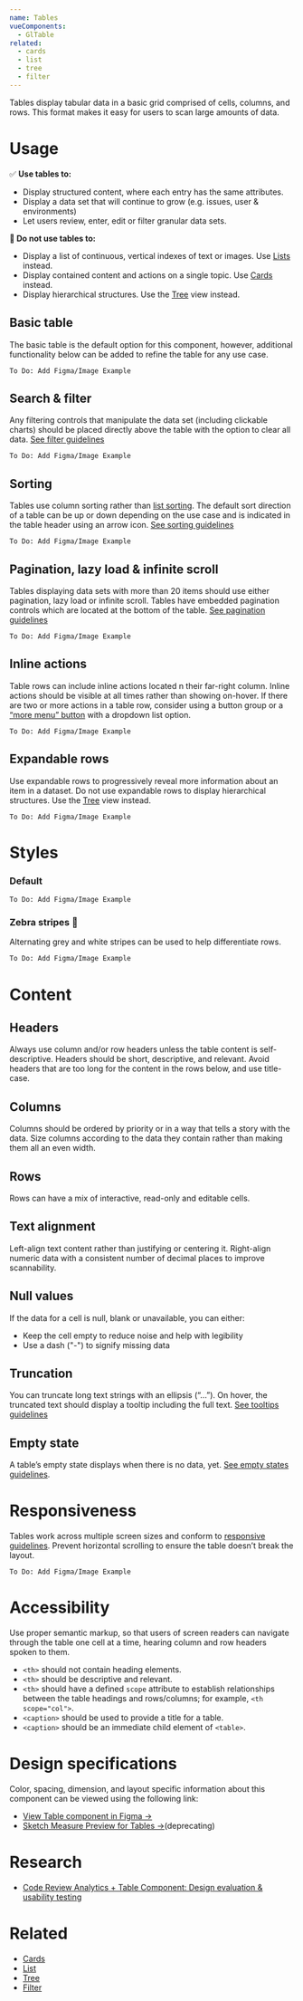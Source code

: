 ```yaml
---
name: Tables
vueComponents: 
  - GlTable
related:
  - cards
  - list
  - tree
  - filter
---
```


Tables display tabular data in a basic grid comprised of cells, columns, and rows. This format makes it easy for users to scan large amounts of data. 

# **Usage**

✅ **Use tables to:**

- Display structured content, where each entry has the same attributes.
- Display a data set that will continue to grow (e.g. issues, user & environments)
- Let users review, enter, edit or filter granular data sets.

**🛑 Do not use tables to:**

- Display a list of continuous, vertical indexes of text or images. Use [Lists](https://design.gitlab.com/components/list) instead.
- Display contained content and actions on a single topic. Use [Cards](https://design.gitlab.com/components/cards) instead.
- Display hierarchical structures. Use the [Tree](https://design.gitlab.com/components/tree) view instead.

## Basic table

The basic table is the default option for this component, however, additional functionality below can be added to refine the table for any use case.

    To Do: Add Figma/Image Example

## Search & filter

Any filtering controls that manipulate the data set (including clickable charts) should be placed directly above the table with the option to clear all data. [See filter guidelines](https://design.gitlab.com/components/filter)

    To Do: Add Figma/Image Example

## Sorting

Tables use column sorting rather than [list sorting](https://design.gitlab.com/components/sorting). The default sort direction of a table can be up or down depending on the use case and is indicated in the table header using an arrow icon. [See sorting guidelines](https://design.gitlab.com/components/sorting/)

    To Do: Add Figma/Image Example

## Pagination, lazy load & infinite scroll

Tables displaying data sets with more than 20 items should use either pagination, lazy load or infinite scroll. Tables have embedded pagination controls which are located at the bottom of the table. [See pagination guidelines](https://design.gitlab.com/components/pagination)

    To Do: Add Figma/Image Example

## Inline actions

Table rows can include inline actions located n their far-right column. Inline actions should be visible at all times rather than showing on-hover. If there are two or more actions in a table row, consider using a button group or a [“more menu” button](https://design.gitlab.com/components/button#ellipsis) with a dropdown list option.

    To Do: Add Figma/Image Example

## Expandable rows

Use expandable rows to progressively reveal more information about an item in a dataset.  Do not use expandable rows to display hierarchical structures. Use the [Tree](https://design.gitlab.com/components/tree) view instead.

    To Do: Add Figma/Image Example

# Styles

### Default

    To Do: Add Figma/Image Example

### Zebra stripes 🦓

Alternating grey and white stripes can be used to help differentiate rows.

    To Do: Add Figma/Image Example

# Content

## Headers

Always use column and/or row headers unless the table content is self-descriptive. Headers should be short, descriptive, and relevant. Avoid headers that are too long for the content in the rows below, and use title-case.

## Columns

Columns should be ordered by priority or in a way that tells a story with the data. Size columns according to the data they contain rather than making them all an even width. 

## Rows

Rows can have a mix of interactive, read-only and editable cells. 

## Text alignment

Left-align text content rather than justifying or centering it. Right-align numeric data with a consistent number of decimal places to improve scannability.

## Null values

If the data for a cell is null, blank or unavailable, you can either:

- Keep the cell empty to reduce noise and help with legibility
- Use a dash ("-") to signify missing data

## Truncation

You can truncate long text strings with an ellipsis (“…”). On hover, the truncated text should display a tooltip including the full text. [See tooltips guidelines](https://design.gitlab.com/components/tooltips)

## Empty state

A table’s empty state displays when there is no data, yet. [See empty states guidelines](https://design.gitlab.com/regions/empty-states).

# Responsiveness

Tables work across multiple screen sizes and conform to [responsive guidelines](https://design.gitlab.com/components/tables/#responsiveness). Prevent horizontal scrolling to ensure the table doesn’t break the layout. 

    To Do: Add Figma/Image Example

# Accessibility

Use proper semantic markup, so that users of screen readers can navigate through the table one cell at a time, hearing column and row headers spoken to them.

- `<th>` should not contain heading elements.
- `<th>` should be descriptive and relevant.
- `<th>` should have a defined `scope` attribute to establish relationships between the table headings and rows/columns; for example, `<th scope="col">`.
- `<caption>` should be used to provide a title for a table.
- `<caption>` should be an immediate child element of `<table>`.

# Design specifications

Color, spacing, dimension, and layout specific information about this component can be viewed using the following link:

- [View Table component in Figma →](https://www.figma.com/file/mZ4qECdXMJuFlUAvzl9XE1/Tables)
- [Sketch Measure Preview for Tables →](https://gitlab-org.gitlab.io/gitlab-design/hosted/design-gitlab-specs/tables-spec-previews/)(deprecating)

# Research

- [Code Review Analytics + Table Component: Design evaluation & usability testing](https://gitlab.com/groups/gitlab-org/-/epics/2954)

# Related

- [Cards](https://design.gitlab.com/components/cards)
- [List](https://design.gitlab.com/components/list)
- [Tree](https://design.gitlab.com/components/tree)
- [Filter](https://design.gitlab.com/components/filter)

